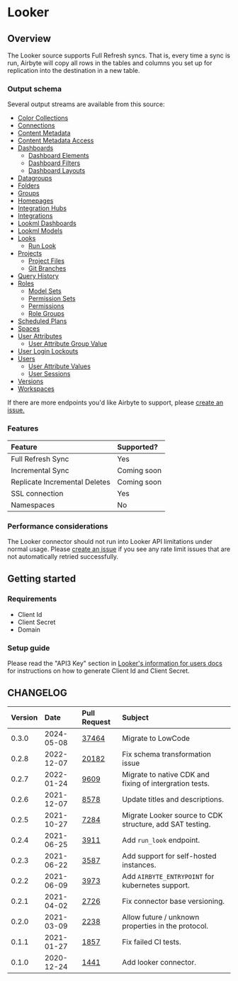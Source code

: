 # Looker

## Overview

The Looker source supports Full Refresh syncs. That is, every time a sync is run, Airbyte will copy all rows in the tables and columns you set up for replication into the destination in a new table.

### Output schema

Several output streams are available from this source:

- [Color Collections](https://docs.looker.com/reference/api-and-integration/api-reference/v3.1/color-collection#get_all_color_collections)
- [Connections](https://docs.looker.com/reference/api-and-integration/api-reference/v3.1/connection#get_all_connections)
- [Content Metadata](https://docs.looker.com/reference/api-and-integration/api-reference/v3.1/content#get_all_content_metadatas)
- [Content Metadata Access](https://docs.looker.com/reference/api-and-integration/api-reference/v3.1/content#get_all_content_metadata_accesses)
- [Dashboards](https://docs.looker.com/reference/api-and-integration/api-reference/v3.1/dashboard#get_all_dashboards)
  - [Dashboard Elements](https://docs.looker.com/reference/api-and-integration/api-reference/v3.1/dashboard#get_all_dashboardelements)
  - [Dashboard Filters](https://docs.looker.com/reference/api-and-integration/api-reference/v3.1/dashboard#get_all_dashboard_filters)
  - [Dashboard Layouts](https://docs.looker.com/reference/api-and-integration/api-reference/v3.1/dashboard#get_all_dashboardlayouts)
- [Datagroups](https://docs.looker.com/reference/api-and-integration/api-reference/v3.1/datagroup#get_all_datagroups)
- [Folders](https://docs.looker.com/reference/api-and-integration/api-reference/v3.1/folder#get_all_folders)
- [Groups](https://docs.looker.com/reference/api-and-integration/api-reference/v3.1/group#get_all_groups)
- [Homepages](https://docs.looker.com/reference/api-and-integration/api-reference/v3.1/homepage#get_all_homepages)
- [Integration Hubs](https://docs.looker.com/reference/api-and-integration/api-reference/v3.1/integration#get_all_integration_hubs)
- [Integrations](https://docs.looker.com/reference/api-and-integration/api-reference/v3.1/integration#get_all_integrations)
- [Lookml Dashboards](https://docs.looker.com/reference/api-and-integration/api-reference/v3.1/dashboard#get_all_dashboards)
- [Lookml Models](https://docs.looker.com/reference/api-and-integration/api-reference/v3.1/lookml-model#get_all_lookml_models)
- [Looks](https://docs.looker.com/reference/api-and-integration/api-reference/v3.1/look#get_all_looks)
  - [Run Look](https://docs.looker.com/reference/api-and-integration/api-reference/v3.1/look#run_look)
- [Projects](https://docs.looker.com/reference/api-and-integration/api-reference/v3.1/project#get_all_projects)
  - [Project Files](https://docs.looker.com/reference/api-and-integration/api-reference/v3.1/project#get_all_project_files)
  - [Git Branches](https://docs.looker.com/reference/api-and-integration/api-reference/v3.1/project#get_all_git_branches)
- [Query History](https://docs.looker.com/reference/api-and-integration/api-reference/v3.1/query#run_query)
- [Roles](https://docs.looker.com/reference/api-and-integration/api-reference/v3.1/role#get_all_roles)
  - [Model Sets](https://docs.looker.com/reference/api-and-integration/api-reference/v3.1/role#get_all_model_sets)
  - [Permission Sets](https://docs.looker.com/reference/api-and-integration/api-reference/v3.1/role#get_all_permission_sets)
  - [Permissions](https://docs.looker.com/reference/api-and-integration/api-reference/v3.1/role#get_all_permissions)
  - [Role Groups](https://docs.looker.com/reference/api-and-integration/api-reference/v3.1/role#get_role_groups)
- [Scheduled Plans](https://docs.looker.com/reference/api-and-integration/api-reference/v3.1/scheduled-plan#get_all_scheduled_plans)
- [Spaces](https://docs.looker.com/reference/api-and-integration/api-reference/v3.1/space#get_all_spaces)
- [User Attributes](https://docs.looker.com/reference/api-and-integration/api-reference/v3.1/user-attribute#get_all_user_attributes)
  - [User Attribute Group Value](https://docs.looker.com/reference/api-and-integration/api-reference/v3.1/user-attribute#get_user_attribute_group_values)
- [User Login Lockouts](https://docs.looker.com/reference/api-and-integration/api-reference/v3.1/auth#get_all_user_login_lockouts)
- [Users](https://docs.looker.com/reference/api-and-integration/api-reference/v3.1/user#get_all_users)
  - [User Attribute Values](https://docs.looker.com/reference/api-and-integration/api-reference/v3.1/user#get_user_attribute_values)
  - [User Sessions](https://docs.looker.com/reference/api-and-integration/api-reference/v3.1/user#get_all_web_login_sessions)
- [Versions](https://docs.looker.com/reference/api-and-integration/api-reference/v3.1/config#get_apiversion)
- [Workspaces](https://docs.looker.com/reference/api-and-integration/api-reference/v3.1/workspace)

If there are more endpoints you'd like Airbyte to support, please [create an issue.](https://github.com/airbytehq/airbyte/issues/new/choose)

### Features

| Feature                       | Supported?  |
| :---------------------------- | :---------- |
| Full Refresh Sync             | Yes         |
| Incremental Sync              | Coming soon |
| Replicate Incremental Deletes | Coming soon |
| SSL connection                | Yes         |
| Namespaces                    | No          |

### Performance considerations

The Looker connector should not run into Looker API limitations under normal usage. Please [create an issue](https://github.com/airbytehq/airbyte/issues) if you see any rate limit issues that are not automatically retried successfully.

## Getting started

### Requirements

- Client Id
- Client Secret
- Domain

### Setup guide

Please read the "API3 Key" section in [Looker's information for users docs](https://docs.looker.com/admin-options/settings/users) for instructions on how to generate Client Id and Client Secret.

## CHANGELOG

| Version | Date       | Pull Request                                             | Subject                                                  |
| :------ | :--------- | :------------------------------------------------------- | :------------------------------------------------------- |
| 0.3.0   | 2024-05-08 | [37464](https://github.com/airbytehq/airbyte/pull/37464) | Migrate to LowCode                                       |
| 0.2.8   | 2022-12-07 | [20182](https://github.com/airbytehq/airbyte/pull/20182) | Fix schema transformation issue                          |
| 0.2.7   | 2022-01-24 | [9609](https://github.com/airbytehq/airbyte/pull/9609)   | Migrate to native CDK and fixing of intergration tests.  |
| 0.2.6   | 2021-12-07 | [8578](https://github.com/airbytehq/airbyte/pull/8578)   | Update titles and descriptions.                          |
| 0.2.5   | 2021-10-27 | [7284](https://github.com/airbytehq/airbyte/pull/7284)   | Migrate Looker source to CDK structure, add SAT testing. |
| 0.2.4   | 2021-06-25 | [3911](https://github.com/airbytehq/airbyte/pull/3911)   | Add `run_look` endpoint.                                 |
| 0.2.3   | 2021-06-22 | [3587](https://github.com/airbytehq/airbyte/pull/3587)   | Add support for self-hosted instances.                   |
| 0.2.2   | 2021-06-09 | [3973](https://github.com/airbytehq/airbyte/pull/3973)   | Add `AIRBYTE_ENTRYPOINT` for kubernetes support.         |
| 0.2.1   | 2021-04-02 | [2726](https://github.com/airbytehq/airbyte/pull/2726)   | Fix connector base versioning.                           |
| 0.2.0   | 2021-03-09 | [2238](https://github.com/airbytehq/airbyte/pull/2238)   | Allow future / unknown properties in the protocol.       |
| 0.1.1   | 2021-01-27 | [1857](https://github.com/airbytehq/airbyte/pull/1857)   | Fix failed CI tests.                                     |
| 0.1.0   | 2020-12-24 | [1441](https://github.com/airbytehq/airbyte/pull/1441)   | Add looker connector.                                    |
